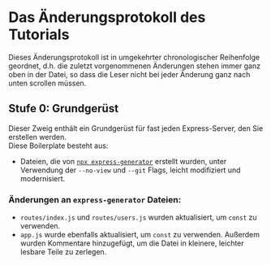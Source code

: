 # Das Änderungsprotokoll des Tutorials

Dieses Änderungsprotokoll ist in umgekehrter chronologischer Reihenfolge geordnet, d.h. die zuletzt vorgenommenen Änderungen stehen immer ganz oben in der Datei, so dass die Leser nicht bei jeder Änderung ganz nach unten scrollen müssen.

## Stufe 0: Grundgerüst

Dieser Zweig enthält ein Grundgerüst für fast jeden Express-Server, den Sie erstellen werden.  
Diese Boilerplate besteht aus:

-   Dateien, die von [`npx express-generator`](https://expressjs.com/en/starter/generator.html) erstellt wurden, unter Verwendung der `--no-view` und `--git` Flags, leicht modifiziert und modernisiert.

### Änderungen an `express-generator` Dateien:

-   `routes/index.js` und `routes/users.js` wurden aktualisiert, um `const` zu verwenden.
-   `app.js` wurde ebenfalls aktualisiert, um `const` zu verwenden. Außerdem wurden Kommentare hinzugefügt, um die Datei in kleinere, leichter lesbare Teile zu zerlegen.

